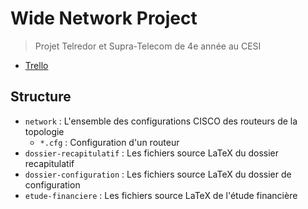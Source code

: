 # Wide Network Project

> Projet Telredor et Supra-Telecom de 4e année au CESI

* [Trello](https://trello.com/b/kFQMEdpO/wide-network-project)

## Structure

* `network` : L'ensemble des configurations CISCO des routeurs de la topologie
  * `*.cfg` : Configuration d'un routeur
* `dossier-recapitulatif` : Les fichiers source LaTeX du dossier recapitulatif
* `dossier-configuration` : Les fichiers source LaTeX du dossier de configuration
* `etude-financiere` : Les fichiers source LaTeX de l'étude financière
